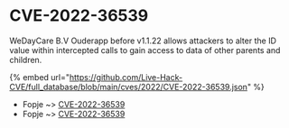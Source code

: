 # CVE-2022-36539

WeDayCare B.V Ouderapp before v1.1.22 allows attackers to alter the ID value within intercepted calls to gain access to data of other parents and children.

{% embed url="https://github.com/Live-Hack-CVE/full_database/blob/main/cves/2022/CVE-2022-36539.json" %}


* Fopje ~> [CVE-2022-36539](https://www.alice-snow.ru/2022/database/cve-2022-36539/cve-2022-36539-fopje)
* Fopje ~> [CVE-2022-36539](https://www.alice-snow.ru/2022/database/cve-2022-36539/cve-2022-36539-fopje)
